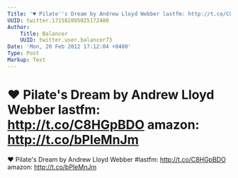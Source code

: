 ```yaml
---
Title: '♥ Pilate''s Dream by Andrew Lloyd Webber lastfm: http://t.co/C8HGpBDO amazon: http://t.co/bPIeMnJm'
UUID: twitter.171582895025172480
Author:
    Title: Balancer
    UUID: twitter.user.balancer73
Date: 'Mon, 20 Feb 2012 17:12:04 +0400'
Type: Post
Markup: Text
---
```


# ♥ Pilate's Dream by Andrew Lloyd Webber lastfm: http://t.co/C8HGpBDO amazon: http://t.co/bPIeMnJm

♥ Pilate's Dream by Andrew Lloyd Webber #lastfm:
http://t.co/C8HGpBDO amazon: http://t.co/bPIeMnJm